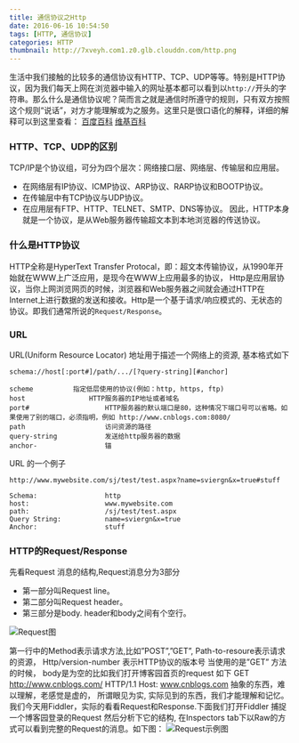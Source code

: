 ```yaml
---
title: 通信协议之Http
date: 2016-06-16 10:54:50
tags: [HTTP, 通信协议]
categories: HTTP
thumbnail: http://7xveyh.com1.z0.glb.clouddn.com/http.png
---
```


生活中我们接触的比较多的通信协议有HTTP、TCP、UDP等等。特别是HTTP协议，因为我们每天上网在浏览器中<!--more-->输入的网址基本都可以看到以`http://`开头的字符串。那么什么是通信协议呢？简而言之就是通信时所遵守的规则，只有双方按照这个规则“说话”，对方才能理解或为之服务。这里只是很口语化的解释，详细的解释可以到这里查看： [百度百科](http://baike.baidu.com/link?url=P27xXVhoV-DcTkvSD2ne3Q0nkKPEik_7S-iblr0Jn-s1ZzLCpub1FUMBwUSEJKVqI0wAI-FVJiqBp2gSXp17na) [维基百科](https://zh.wikipedia.org/wiki/%E7%BD%91%E7%BB%9C%E4%BC%A0%E8%BE%93%E5%8D%8F%E8%AE%AE)

### HTTP、TCP、UDP的区别
TCP/IP是个协议组，可分为四个层次：网络接口层、网络层、传输层和应用层。
* 在网络层有IP协议、ICMP协议、ARP协议、RARP协议和BOOTP协议。
* 在传输层中有TCP协议与UDP协议。
* 在应用层有FTP、HTTP、TELNET、SMTP、DNS等协议。
因此，HTTP本身就是一个协议，是从Web服务器传输超文本到本地浏览器的传送协议。

### 什么是HTTP协议
HTTP全称是HyperText Transfer Protocal，即：超文本传输协议，从1990年开始就在WWW上广泛应用，是现今在WWW上应用最多的协议，    Http是应用层协议，当你上网浏览网页的时候，浏览器和Web服务器之间就会通过HTTP在Internet上进行数据的发送和接收。Http是一个基于请求/响应模式的、无状态的协议。即我们通常所说的`Request/Response`。

### URL
URL(Uniform Resource Locator) 地址用于描述一个网络上的资源,  基本格式如下
```
schema://host[:port#]/path/.../[?query-string][#anchor]

scheme			指定低层使用的协议(例如：http, https, ftp)
host            	HTTP服务器的IP地址或者域名
port#                   HTTP服务器的默认端口是80，这种情况下端口号可以省略。如果使用了别的端口，必须指明，例如 http://www.cnblogs.com:8080/
path                    访问资源的路径
query-string            发送给http服务器的数据
anchor-                 锚
```

URL 的一个例子
```
http://www.mywebsite.com/sj/test/test.aspx?name=sviergn&x=true#stuff

Schema:                 http
host:                   www.mywebsite.com
path:                   /sj/test/test.aspx
Query String:           name=sviergn&x=true
Anchor:                 stuff
```

### HTTP的Request/Response
先看Request 消息的结构,Request消息分为3部分
* 第一部分叫Request line。
* 第二部分叫Request header。
* 第三部分是body. header和body之间有个空行。

![Request图](http://ww1.sinaimg.cn/mw690/6941baebtw1epet82gukfj20in0kfn2r.jpg)

第一行中的Method表示请求方法,比如”POST”,”GET”,  Path-to-resoure表示请求的资源， Http/version-number 表示HTTP协议的版本号
当使用的是”GET” 方法的时候， body是为空的比如我们打开博客园首页的request 如下
GET http://www.cnblogs.com/ HTTP/1.1
Host: www.cnblogs.com
抽象的东西，难以理解，老感觉是虚的， 所谓眼见为实, 实际见到的东西，我们才能理解和记忆。 我们今天用Fiddler，实际的看看Request和Response.下面我们打开Fiddler 捕捉一个博客园登录的Request 然后分析下它的结构, 在Inspectors tab下以Raw的方式可以看到完整的Request的消息。如下图：
![Request示例图](http://ww1.sinaimg.cn/mw690/6941baebtw1epet82gukfj20in0kfn2r.jpg)
